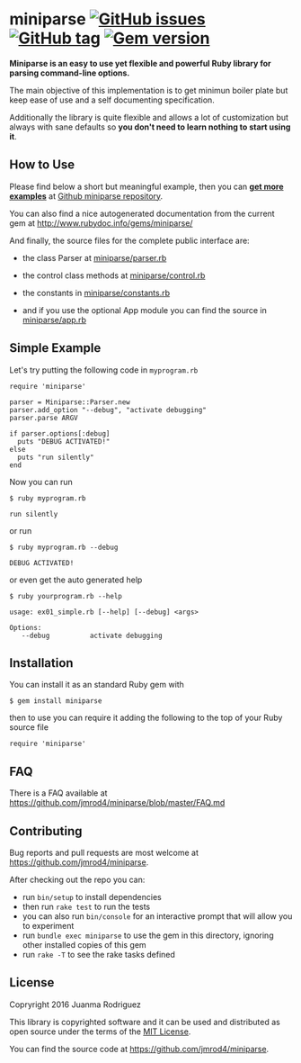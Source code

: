 
# miniparse [![GitHub issues](https://img.shields.io/github/issues/jmrod4/miniparse.svg)](https://github.com/jmrod4/miniparse/issues) [![GitHub tag](https://img.shields.io/github/tag/jmrod4/miniparse.svg)](https://github.com/jmrod4/miniparse) [![Gem version](https://img.shields.io/gem/v/miniparse.svg)](https://rubygems.org/gems/miniparse)

**Miniparse is an easy to use yet flexible and powerful Ruby library for parsing command-line options.**


The main objective of this implementation is to get minimun boiler plate but keep ease of use and a self documenting specification. 

Additionally the library is quite flexible and allows a lot of customization but always with sane defaults so **you don't need to learn nothing to start using it**.

## How to Use

Please find below a short but meaningful example, then you can **[get more examples](https://github.com/jmrod4/miniparse/tree/master/examples)** at [Github miniparse repository](https://github.com/jmrod4/miniparse).

You can also find a nice autogenerated documentation from the current gem at  http://www.rubydoc.info/gems/miniparse/

And finally, the source files for the complete public interface are:

  * the class Parser at [miniparse/parser.rb](https://github.com/jmrod4/miniparse/blob/master/lib/miniparse/parser.rb)

  * the control class methods at [miniparse/control.rb](https://github.com/jmrod4/miniparse/blob/master/lib/miniparse/control.rb)
  
  * the constants in [miniparse/constants.rb](https://github.com/jmrod4/miniparse/blob/master/lib/miniparse/constants.rb)
  
  * and if you use the optional App module you can find the source in [miniparse/app.rb](https://github.com/jmrod4/miniparse/blob/master/lib/miniparse/app.rb)		

## Simple Example

Let's try putting the following code in `myprogram.rb`

    require 'miniparse'
    
    parser = Miniparse::Parser.new
    parser.add_option "--debug", "activate debugging"
    parser.parse ARGV
    
    if parser.options[:debug]
      puts "DEBUG ACTIVATED!"
    else
      puts "run silently"
    end
    
Now you can run

    $ ruby myprogram.rb

    run silently

or run
    
    $ ruby myprogram.rb --debug
    
    DEBUG ACTIVATED!

or even get the auto generated help
    
    $ ruby yourprogram.rb --help
    
    usage: ex01_simple.rb [--help] [--debug] <args>

    Options:
       --debug          activate debugging
	   
## Installation

You can install it as an standard Ruby gem with

    $ gem install miniparse
    
then to use you can require it adding the following to the top of your Ruby source file

    require 'miniparse'
	
## FAQ

There is a FAQ available at https://github.com/jmrod4/miniparse/blob/master/FAQ.md
    
## Contributing

Bug reports and pull requests are most welcome at https://github.com/jmrod4/miniparse.

After checking out the repo you can:

 * run `bin/setup` to install dependencies
 * then run `rake test` to run the tests
 * you can also run `bin/console` for an interactive prompt that will allow you to experiment
 * run `bundle exec miniparse` to use the gem in this directory, ignoring other installed copies of this gem
 * run `rake -T` to see the rake tasks defined

## License

Copryright 2016 Juanma Rodriguez

This library is copyrighted software and it can be used and distributed as open source under the terms of the [MIT License](http://opensource.org/licenses/MIT).

You can find the source code at https://github.com/jmrod4/miniparse.
